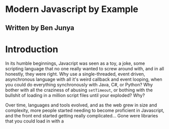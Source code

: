 Modern Javascript by Example
============================

## Written by Ben Junya

# Introduction

In its humble beginnings, Javacript was seen as a toy, a joke, some scripting language that no one really wanted to screw around with, and in all honestly, they were right. Why use a single-threaded, event driven, asynchronous language with all it's weird callback and event looping, when you could do everything synchronously with Java, C#, or Python? Why bother with all the craziness of abusing `setTimeout`, or bothing with the bullshit of loading in a million script files until your <head /> exploded? Why?

Over time, languages and tools evolved, and as the web grew in size and complexity, more people started needing to become proficient in Javascript, and the front end started getting really complicated... Gone were libraries that you could load in with a <script /> tag, and now we have frameworks, bundling systems, entire deployment systems all built in Javascript.

While some old crotchety men or women will still balk and gripe with "oh it's not a real language" and stick to whatever language they're most familiar with, they, or someone on their team will have to work with Javascript at one point or another. It's grown so large that it's impossible to ignore today.

As the web evolved, so did the language, and Javascript for myself, and my colleages has been an absolutely wonderful pleasure to work with. It took years of study, discipline, research, and training to get here, but here we are... Javascript... Is moving... Way... Too... Fast...

It's moving so fast, that some of my favorite books like "Eloquent Javascript" and "Javascript - The Good Parts" have fallen behind. The language is constantly evolving, and the more I read about it, I find there to be little to no concrete examples that involve real production level code... Or the actual real-world use cases for all the new features of the language. In my years of teaching and mentoring from bootcamps to my coworkers + colleagues, I've found a lack of resource of code examples and real world pieces of code to show the **how** and **why** all these new pieces are important and how they can make Javascript truly a language to thoroughly enjoy and work with on a daily basis.

This book attempts to put in as many real world examples from some of the most popular libraries and tools of the time into an easy to digest format so that all programmers regardless of skill level can enjoy and take value from.

# Prerequisites

This is meant to be an intermediate book on Javascript. You should already know some of the basics of the language before jumping into this book. We won't take too much time to discuss the basics, as this book is intended to be a guide to intermediate and advanced Javascript tools and techniques.

If you know:

* Higher Order Functions
* Basic Array methods
  * indexOf() or includes()
  * push() and pop()
  * slice()
  * splice()
  * shift() and unshift()
  * reverse()
  * sort() and filter()
* Basic String methods
  * split()
  * slice()
* Closures

You should be alright.

If you feel moderately comfortable with a popular modern framework like `React`, `Angular 2+`, or `Vue.js`, you should be in pretty good shape too. We'll use as many real world examples with these frameworks throughout this book, not just the front end UI stuff, but backend Node scripts and servers as well.


TODO:
* Data Types
* Data Structures
* Variables
* Functions
* Promises
* Async Functions
* Generators

